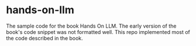 # hands-on-llm
The sample code for the book Hands On LLM. The early version of the book's code snippet was not formatted well. This repo implemented most of the code described in the book.  
